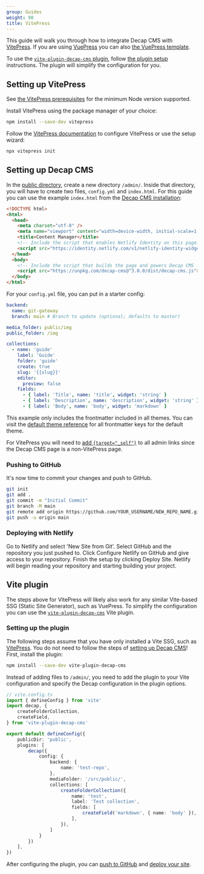 ```yaml
---
group: Guides
weight: 90
title: VitePress
---
```

This guide will walk you through how to integrate Decap CMS with [VitePress](https://vitepress.dev).
If you are using [VuePress](https://v2.vuepress.vuejs.org) you can also [the VuePress template](https://vuedn.netlify.app/). 

To use the [`vite-plugin-decap-cms` plugin](https://vite-plugin-decap-cms.pages.dev), follow [the plugin setup](#vite-plugin) instructions. The plugin will simplify the configuration for you.

## Setting up VitePress

See [the VitePress prerequisites](https://vitepress.dev/guide/getting-started#prerequisites) for the minimum Node version supported.

Install VitePress using the package manager of your choice:

```bash
npm install --save-dev vitepress
```

Follow the [VitePress documentation](https://vitepress.dev/guide/getting-started#installation) to configure VitePress or use the setup wizard:

```bash
npx vitepress init
```

## Setting up Decap CMS

In the [public directory](https://vitepress.dev/guide/asset-handling#the-public-directory), create a new directory `/admin/`. Inside that directory, you will have to create two files, `config.yml` and `index.html`. For this guide you can use the example `index.html` from the [Decap CMS installation](https://decapcms.org/docs/install-decap-cms/):

```html
<!DOCTYPE html>
<html>
  <head>
    <meta charset="utf-8" />
    <meta name="viewport" content="width=device-width, initial-scale=1.0" />
    <title>Content Manager</title>
    <!-- Include the script that enables Netlify Identity on this page. -->
    <script src="https://identity.netlify.com/v1/netlify-identity-widget.js"></script>
  </head>
  <body>
    <!-- Include the script that builds the page and powers Decap CMS -->
    <script src="https://unpkg.com/decap-cms@^3.0.0/dist/decap-cms.js"></script>
  </body>
</html>
```

For your `config.yml` file, you can put in a starter config:

```yml
backend:
  name: git-gateway
  branch: main # Branch to update (optional; defaults to master)

media_folder: public/img
public_folder: /img

collections:
  - name: 'guide'
    label: 'Guide'
    folder: 'guide'
    create: true
    slug: '{{slug}}'
    editor:
      preview: false
    fields:
      - { label: 'Title', name: 'title', widget: 'string' }
      - { label: 'Description', name: 'description', widget: 'string' }
      - { label: 'Body', name: 'body', widget: 'markdown' }
```

This example only includes the frontmatter included in all themes. You can visit the [default theme reference](https://vitepress.dev/reference/frontmatter-config) for all frontmatter keys for the default theme.

For VitePress you will need to [add `{target="_self"}`](https://vitepress.dev/guide/routing#linking-to-non-vitepress-pages) to all admin links since the Decap CMS page is a non-VitePress page. 

### Pushing to GitHub

It's now time to commit your changes and push to GitHub. 

```bash
git init
git add .
git commit -m "Initial Commit"
git branch -M main
git remote add origin https://github.com/YOUR_USERNAME/NEW_REPO_NAME.git
git push -u origin main
```

### Deploying with Netlify

Go to Netlify and select 'New Site from Git'. Select GitHub and the repository you just pushed to. Click Configure Netlify on GitHub and give access to your repository. Finish the setup by clicking Deploy Site. Netlify will begin reading your repository and starting building your project.

## Vite plugin

The steps above for VitePress will likely also work for any similar Vite-based SSG (Static Site Generator), such as VuePress.
To simplify the configuration you can use the [`vite-plugin-decap-cms`](https://vite-plugin-decap-cms.pages.dev) Vite plugin.

### Setting up the plugin

The following steps assume that you have only installed a Vite SSG, such as [VitePress](#setting-up-vitepress). You do not need to follow the steps of [setting up Decap CMS](#setting-up-decap-cms)! First, install the plugin:

```bash
npm install --save-dev vite-plugin-decap-cms
```

Instead of adding files to `/admin/`, you need to add the plugin to your Vite configuration and specify the Decap configuration in the plugin options.

```ts
// vite.config.ts
import { defineConfig } from 'vite'
import decap, {
    createFolderCollection,
    createField,
} from 'vite-plugin-decap-cms'

export default defineConfig({
    publicDir: 'public',
    plugins: [
        decap({
            config: {
                backend: {
                    name: 'test-repo',
                },
                mediaFolder: '/src/public/',
                collections: [
                    createFolderCollection({
                        name: 'test',
                        label: 'Test collection',
                        fields: [
                            createField('markdown', { name: 'body' }),
                        ],
                    }),
                ]
            }
        })
    ],
})
```

After configuring the plugin, you can [push to GitHub](#pushing-to-github) and [deploy your site](#deploying-with-netlify).
